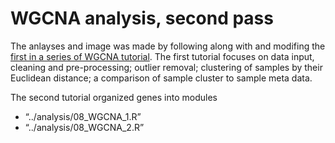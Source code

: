 WGCNA analysis, second pass
===========================

The anlayses and image was made by following along with and modifing the
[first in a series of WGCNA
tutorial](https://horvath.genetics.ucla.edu/html/CoexpressionNetwork/Rpackages/WGCNA/Tutorials/Consensus-DataInput.R).
The first tutorial focuses on data input, cleaning and pre-processing;
outlier removal; clustering of samples by their Euclidean distance; a
comparison of sample cluster to sample meta data.

The second tutorial organized genes into modules

-   “../analysis/08\_WGCNA\_1.R”
-   “../analysis/08\_WGCNA\_2.R”
